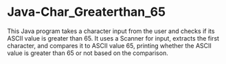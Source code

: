 # Java-Char_Greaterthan_65
This Java program takes a character input from the user and checks if its ASCII value is greater than 65. It uses a Scanner for input, extracts the first character, and compares it to ASCII value 65, printing whether the ASCII value is greater than 65 or not based on the comparison.
